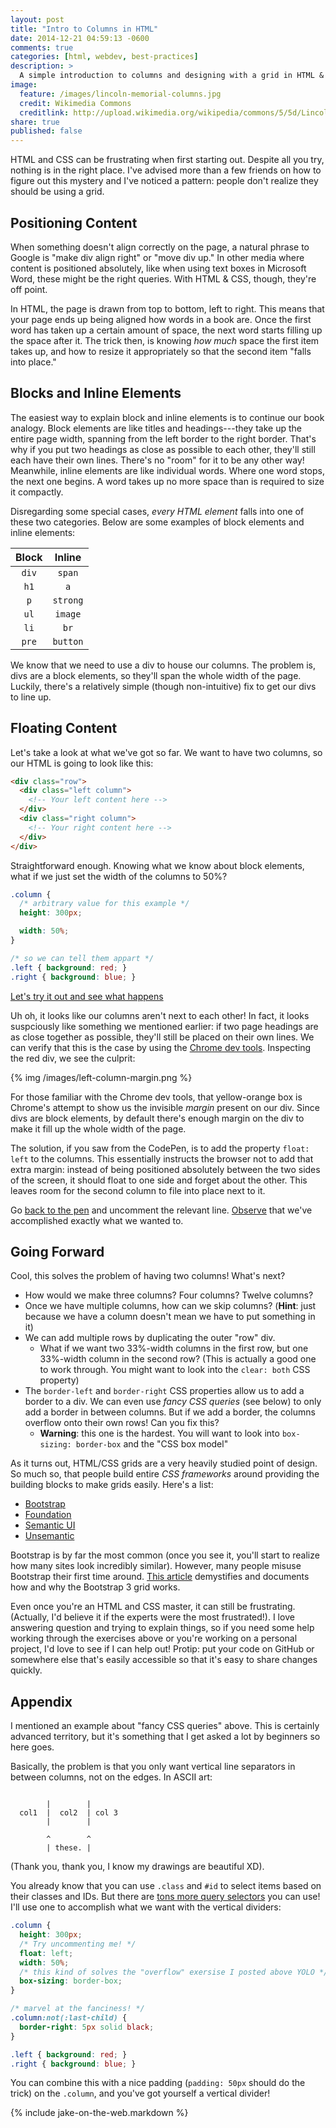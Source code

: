 ```yaml
---
layout: post
title: "Intro to Columns in HTML"
date: 2014-12-21 04:59:13 -0600
comments: true
categories: [html, webdev, best-practices]
description: >
  A simple introduction to columns and designing with a grid in HTML & CSS.
image:
  feature: /images/lincoln-memorial-columns.jpg
  credit: Wikimedia Commons
  creditlink: http://upload.wikimedia.org/wikipedia/commons/5/5d/Lincoln_memorial_columns.jpg
share: true
published: false
---
```


HTML and CSS can be frustrating when first starting out. Despite all you try, nothing is in the right place. I've advised more than a few friends on how to figure out this mystery and I've noticed a pattern: people don't realize they should be using a grid.

<!-- more -->

## Positioning Content

When something doesn't align correctly on the page, a natural phrase to Google is "make div align right" or "move div up." In other media where content is positioned absolutely, like when using text boxes in Microsoft Word, these might be the right queries. With HTML & CSS, though, they're off point.

In HTML, the page is drawn from top to bottom, left to right. This means that your page ends up being aligned how words in a book are. Once the first word has taken up a certain amount of space, the next word starts filling up the space after it. The trick then, is knowing _how much_ space the first item takes up, and how to resize it appropriately so that the second item "falls into place."

## Blocks and Inline Elements

The easiest way to explain block and inline elements is to continue our book analogy. Block elements are like titles and headings---they take up the entire page width, spanning from the left border to the right border. That's why if you put two headings as close as possible to each other, they'll still each have their own lines. There's no "room" for it to be any other way! Meanwhile, inline elements are like individual words. Where one word stops, the next one begins. A word takes up no more space than is required to size it compactly.

Disregarding some special cases, _every HTML element_ falls into one of these two categories. Below are some examples of block elements and inline elements:

| Block | Inline   |
|:-----:|:--------:|
| `div` | `span`   |
| `h1`  | `a`      |
| `p`   | `strong` |
| `ul`  | `image`  |
| `li`  | `br`     |
| `pre` | `button` |

We know that we need to use a div to house our columns. The problem is, divs are a block elements, so they'll span the whole width of the page. Luckily, there's a relatively simple (though non-intuitive) fix to get our divs to line up.

## Floating Content

Let's take a look at what we've got so far. We want to have two columns, so our HTML is going to look like this:

```html HTML for two columns
<div class="row">
  <div class="left column">
    <!-- Your left content here -->
  </div>
  <div class="right column">
    <!-- Your right content here -->
  </div>
</div>
```

Straightforward enough. Knowing what we know about block elements, what if we just set the width of the columns to 50%?

```css Half-width columns
.column {
  /* arbitrary value for this example */
  height: 300px;

  width: 50%;
}

/* so we can tell them appart */
.left { background: red; }
.right { background: blue; }
```

[Let's try it out and see what happens][pen1]

Uh oh, it looks like our columns aren't next to each other! In fact, it looks suspciously like something we mentioned earlier: if two page headings are as close together as possible, they'll still be placed on their own lines. We can verify that this is the case by using the [Chrome dev tools][chromedev]. Inspecting the red div, we see the culprit:

{% img /images/left-column-margin.png %}

For those familiar with the Chrome dev tools, that yellow-orange box is Chrome's attempt to show us the invisible _margin_ present on our div. Since divs are block elements, by default there's enough margin on the div to make it fill up the whole width of the page.

The solution, if you saw from the CodePen, is to add the property `float: left` to the columns. This essentially instructs the browser not to add that extra margin: instead of being positioned absolutely between the two sides of the screen, it should float to one side and forget about the other. This leaves room for the second column to file into place next to it.

Go [back to the pen][pen1] and uncomment the relevant line. [Observe][pen2] that we've accomplished exactly what we wanted to.

## Going Forward

Cool, this solves the problem of having two columns! What's next?

- How would we make three columns? Four columns? Twelve columns?
- Once we have multiple columns, how can we skip columns? (__Hint__: just because we have a column doesn't mean we have to put something in it)
- We can add multiple rows by duplicating the outer "row" div.
    - What if we want two 33%-width columns in the first row, but one 33%-width column in the second row? (This is actually a good one to work through. You might want to look into the `clear: both` CSS property)
- The `border-left` and `border-right` CSS properties allow us to add a border to a div. We can even use _fancy CSS queries_ (see below) to only add a border in between columns. But if we add a border, the columns overflow onto their own rows! Can you fix this?
    - __Warning__: this one is the hardest. You will want to look into `box-sizing: border-box` and the "CSS box model"

As it turns out, HTML/CSS grids are a very heavily studied point of design. So much so, that people build entire _CSS frameworks_ around providing the building blocks to make grids easily. Here's a list:

- [Bootstrap][bootstrap]
- [Foundation][foundation]
- [Semantic UI][semantic]
- [Unsemantic][unsemantic]

Bootstrap is by far the most common (once you see it, you'll start to realize how many sites look incredibly similar). However, many people misuse Bootstrap their first time around. [This article][whygrid] demystifies and documents how and why the Bootstrap 3 grid works.

Even once you're an HTML and CSS master, it can still be frustrating. (Actually, I'd believe it if the experts were the most frustrated!). I love answering question and trying to explain things, so if you need some help working through the exercises above or you're working on a personal project, I'd love to see if I can help out! Protip: put your code on GitHub or somewhere else that's easily accessible so that it's easy to share changes quickly.

## Appendix

I mentioned an example about "fancy CSS queries" above. This is certainly advanced territory, but it's something that I get asked a lot by beginners so here goes.

Basically, the problem is that you only want vertical line separators in between columns, not on the edges. In ASCII art:

```plain Beautiful ASCII Art Diagram

        |        |
  col1  |  col2  | col 3
        |        |

        ^        ^
        | these. |
```

(Thank you, thank you, I know my drawings are beautiful XD).

You already know that you can use `.class` and `#id` to select items based on their classes and IDs. But there are [tons more query selectors][csssel] you can use! I'll use one to accomplish what we want with the vertical dividers:

```css Super Fancy CSS Selectors
.column {
  height: 300px;
  /* Try uncommenting me! */
  float: left;
  width: 50%;
  /* this kind of solves the "overflow" exersise I posted above YOLO */
  box-sizing: border-box;
}

/* marvel at the fanciness! */
.column:not(:last-child) {
  border-right: 5px solid black;
}

.left { background: red; }
.right { background: blue; }
```

You can combine this with a nice padding (`padding: 50px` should do the trick) on the `.column`, and you've got yourself a vertical divider!


{% include jake-on-the-web.markdown %}

[pen1]: http://codepen.io/Z1MM32M4N/pen/qENvdx?editors=110
[pen2]: http://codepen.io/Z1MM32M4N/pen/XJKGdg?editors=110
[chromedev]: https://developer.chrome.com/devtools

[bootstrap]: http://getbootstrap.com/
[foundation]: http://foundation.zurb.com/
[semantic]: http://semantic-ui.com/
[unsemantic]: http://unsemantic.com/

[whygrid]: http://www.helloerik.com/the-subtle-magic-behind-why-the-bootstrap-3-grid-works
[csssel]: http://code.tutsplus.com/tutorials/the-30-css-selectors-you-must-memorize--net-16048
